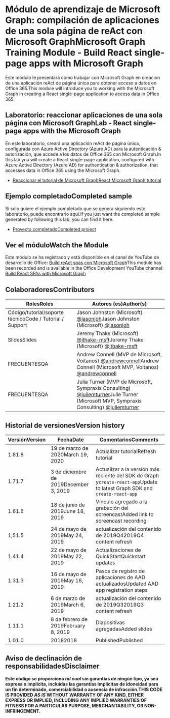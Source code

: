 # <a name="microsoft-graph-training-module---build-react-single-page-apps-with-microsoft-graph"></a><span data-ttu-id="1c3b7-101">Módulo de aprendizaje de Microsoft Graph: compilación de aplicaciones de una sola página de reAct con Microsoft Graph</span><span class="sxs-lookup"><span data-stu-id="1c3b7-101">Microsoft Graph Training Module - Build React single-page apps with Microsoft Graph</span></span>

<span data-ttu-id="1c3b7-102">Este módulo le presentará cómo trabajar con Microsoft Graph en creación de una aplicación reAct de página única para obtener acceso a datos en Office 365.</span><span class="sxs-lookup"><span data-stu-id="1c3b7-102">This module will introduce you to working with the Microsoft Graph in creating a React single-page application to access data in Office 365.</span></span>

## <a name="lab---react-single-page-apps-with-the-microsoft-graph"></a><span data-ttu-id="1c3b7-103">Laboratorio: reaccionar aplicaciones de una sola página con Microsoft Graph</span><span class="sxs-lookup"><span data-stu-id="1c3b7-103">Lab - React single-page apps with the Microsoft Graph</span></span>

<span data-ttu-id="1c3b7-104">En este laboratorio, creará una aplicación reAct de página única, configurada con Azure Active Directory (Azure AD) para la autenticación & autorización, que accede a los datos de Office 365 con Microsoft Graph.</span><span class="sxs-lookup"><span data-stu-id="1c3b7-104">In this lab you will create a React single-page application, configured with Azure Active Directory (Azure AD) for authentication & authorization, that accesses data in Office 365 using the Microsoft Graph.</span></span>

- [<span data-ttu-id="1c3b7-105">Reaccionar el tutorial de Microsoft Graph</span><span class="sxs-lookup"><span data-stu-id="1c3b7-105">React Microsoft Graph tutorial</span></span>](https://docs.microsoft.com/graph/training/react-tutorial)

## <a name="completed-sample"></a><span data-ttu-id="1c3b7-106">Ejemplo completado</span><span class="sxs-lookup"><span data-stu-id="1c3b7-106">Completed sample</span></span>

<span data-ttu-id="1c3b7-107">Si solo quiere el ejemplo completado que se genera siguiendo este laboratorio, puede encontrarlo aquí.</span><span class="sxs-lookup"><span data-stu-id="1c3b7-107">If you just want the completed sample generated by following this lab, you can find it here.</span></span>

- [<span data-ttu-id="1c3b7-108">Proyecto completado</span><span class="sxs-lookup"><span data-stu-id="1c3b7-108">Completed project</span></span>](demo)

## <a name="watch-the-module"></a><span data-ttu-id="1c3b7-109">Ver el módulo</span><span class="sxs-lookup"><span data-stu-id="1c3b7-109">Watch the Module</span></span>

<span data-ttu-id="1c3b7-110">Este módulo se ha registrado y está disponible en el canal de YouTube de desarrollo de Office: [Build reAct spas con Microsoft Graph](https://youtu.be/IghiKqly-HY)</span><span class="sxs-lookup"><span data-stu-id="1c3b7-110">This module has been recorded and is available in the Office Development YouTube channel: [Build React SPAs with Microsoft Graph](https://youtu.be/IghiKqly-HY)</span></span>

## <a name="contributors"></a><span data-ttu-id="1c3b7-111">Colaboradores</span><span class="sxs-lookup"><span data-stu-id="1c3b7-111">Contributors</span></span>

|           <span data-ttu-id="1c3b7-112">Roles</span><span class="sxs-lookup"><span data-stu-id="1c3b7-112">Roles</span></span>           |                                           <span data-ttu-id="1c3b7-113">Autores (es)</span><span class="sxs-lookup"><span data-stu-id="1c3b7-113">Author(s)</span></span>                                           |
| ------------------------- | --------------------------------------------------------------------------------------------- |
| <span data-ttu-id="1c3b7-114">Código/tutorial/soporte técnico</span><span class="sxs-lookup"><span data-stu-id="1c3b7-114">Code / Tutorial / Support</span></span> | <span data-ttu-id="1c3b7-115">Jason Johnston (Microsoft) [@jasonjoh](//github.com/jasonjoh)</span><span class="sxs-lookup"><span data-stu-id="1c3b7-115">Jason Johnston (Microsoft) [@jasonjoh](//github.com/jasonjoh)</span></span>                                 |
| <span data-ttu-id="1c3b7-116">Slides</span><span class="sxs-lookup"><span data-stu-id="1c3b7-116">Slides</span></span>                    | <span data-ttu-id="1c3b7-117">Jeremy Thake (Microsoft) [@jthake-msft](//github.com/jthake-msft)</span><span class="sxs-lookup"><span data-stu-id="1c3b7-117">Jeremy Thake (Microsoft) [@jthake-msft](//github.com/jthake-msft)</span></span>                             |
| <span data-ttu-id="1c3b7-118">FRECUENTES</span><span class="sxs-lookup"><span data-stu-id="1c3b7-118">QA</span></span>                        | <span data-ttu-id="1c3b7-119">Andrew Connell (MVP de Microsoft, Voitanos) [@andrewconnell](//github.com/andrewconnell)</span><span class="sxs-lookup"><span data-stu-id="1c3b7-119">Andrew Connell (Microsoft MVP, Voitanos) [@andrewconnell](//github.com/andrewconnell)</span></span>         |
| <span data-ttu-id="1c3b7-120">FRECUENTES</span><span class="sxs-lookup"><span data-stu-id="1c3b7-120">QA</span></span>                        | <span data-ttu-id="1c3b7-121">Julia Turner (MVP de Microsoft, Sympraxis Consulting) [@juliemturner](//github.com/juliemturner)</span><span class="sxs-lookup"><span data-stu-id="1c3b7-121">Julie Turner (Microsoft MVP, Sympraxis Consulting) [@juliemturner](//github.com/juliemturner)</span></span> |

## <a name="version-history"></a><span data-ttu-id="1c3b7-122">Historial de versiones</span><span class="sxs-lookup"><span data-stu-id="1c3b7-122">Version history</span></span>

| <span data-ttu-id="1c3b7-123">Versión</span><span class="sxs-lookup"><span data-stu-id="1c3b7-123">Version</span></span> |       <span data-ttu-id="1c3b7-124">Fecha</span><span class="sxs-lookup"><span data-stu-id="1c3b7-124">Date</span></span>       |              <span data-ttu-id="1c3b7-125">Comentarios</span><span class="sxs-lookup"><span data-stu-id="1c3b7-125">Comments</span></span>              |
| ------- | ---------------- | ---------------------------------- |
| <span data-ttu-id="1c3b7-126">1.8</span><span class="sxs-lookup"><span data-stu-id="1c3b7-126">1.8</span></span>     | <span data-ttu-id="1c3b7-127">19 de marzo de 2020</span><span class="sxs-lookup"><span data-stu-id="1c3b7-127">March 19, 2020</span></span>   | <span data-ttu-id="1c3b7-128">Actualizar tutorial</span><span class="sxs-lookup"><span data-stu-id="1c3b7-128">Refresh tutorial</span></span>                   |
| <span data-ttu-id="1c3b7-129">1.7</span><span class="sxs-lookup"><span data-stu-id="1c3b7-129">1.7</span></span>     | <span data-ttu-id="1c3b7-130">3 de diciembre de 2019</span><span class="sxs-lookup"><span data-stu-id="1c3b7-130">December 3, 2019</span></span> | <span data-ttu-id="1c3b7-131">Actualizar a la versión más reciente del SDK de Graph y`create-react-app`</span><span class="sxs-lookup"><span data-stu-id="1c3b7-131">Update to latest Graph SDK and `create-react-app`</span></span> |
| <span data-ttu-id="1c3b7-132">1.6</span><span class="sxs-lookup"><span data-stu-id="1c3b7-132">1.6</span></span>     | <span data-ttu-id="1c3b7-133">18 de junio de 2019</span><span class="sxs-lookup"><span data-stu-id="1c3b7-133">June 18, 2019</span></span>    | <span data-ttu-id="1c3b7-134">Vínculo agregado a la grabación del screencast</span><span class="sxs-lookup"><span data-stu-id="1c3b7-134">Added link to screencast recording</span></span> |
| <span data-ttu-id="1c3b7-135">1,5</span><span class="sxs-lookup"><span data-stu-id="1c3b7-135">1.5</span></span>     | <span data-ttu-id="1c3b7-136">24 de mayo de 2019</span><span class="sxs-lookup"><span data-stu-id="1c3b7-136">May 24, 2019</span></span>     | <span data-ttu-id="1c3b7-137">actualización del contenido de 2019Q4</span><span class="sxs-lookup"><span data-stu-id="1c3b7-137">2019Q4 content refresh</span></span>             |
| <span data-ttu-id="1c3b7-138">1.4</span><span class="sxs-lookup"><span data-stu-id="1c3b7-138">1.4</span></span>     | <span data-ttu-id="1c3b7-139">22 de mayo de 2019</span><span class="sxs-lookup"><span data-stu-id="1c3b7-139">May 22, 2019</span></span>     | <span data-ttu-id="1c3b7-140">Actualizaciones de QuickStart</span><span class="sxs-lookup"><span data-stu-id="1c3b7-140">Quickstart updates</span></span>                 |
| <span data-ttu-id="1c3b7-141">1.3</span><span class="sxs-lookup"><span data-stu-id="1c3b7-141">1.3</span></span>     | <span data-ttu-id="1c3b7-142">16 de mayo de 2019</span><span class="sxs-lookup"><span data-stu-id="1c3b7-142">May 16, 2019</span></span>     | <span data-ttu-id="1c3b7-143">Pasos de registro de aplicaciones de AAD actualizados</span><span class="sxs-lookup"><span data-stu-id="1c3b7-143">Updated AAD app registration steps</span></span> |
| <span data-ttu-id="1c3b7-144">1.2</span><span class="sxs-lookup"><span data-stu-id="1c3b7-144">1.2</span></span>     | <span data-ttu-id="1c3b7-145">6 de marzo de 2019</span><span class="sxs-lookup"><span data-stu-id="1c3b7-145">March 6, 2019</span></span>    | <span data-ttu-id="1c3b7-146">actualización del contenido de 2019Q3</span><span class="sxs-lookup"><span data-stu-id="1c3b7-146">2019Q3 content refresh</span></span>             |
| <span data-ttu-id="1c3b7-147">1.1</span><span class="sxs-lookup"><span data-stu-id="1c3b7-147">1.1</span></span>     | <span data-ttu-id="1c3b7-148">8 de febrero de 2019</span><span class="sxs-lookup"><span data-stu-id="1c3b7-148">February 8, 2019</span></span> | <span data-ttu-id="1c3b7-149">Diapositivas agregadas</span><span class="sxs-lookup"><span data-stu-id="1c3b7-149">Added slides</span></span>                       |
| <span data-ttu-id="1c3b7-150">1.0</span><span class="sxs-lookup"><span data-stu-id="1c3b7-150">1.0</span></span>     | <span data-ttu-id="1c3b7-151">2018</span><span class="sxs-lookup"><span data-stu-id="1c3b7-151">2018</span></span>             | <span data-ttu-id="1c3b7-152">Published</span><span class="sxs-lookup"><span data-stu-id="1c3b7-152">Published</span></span>                          |

## <a name="disclaimer"></a><span data-ttu-id="1c3b7-153">Aviso de declinación de responsabilidades</span><span class="sxs-lookup"><span data-stu-id="1c3b7-153">Disclaimer</span></span>

<span data-ttu-id="1c3b7-154">**Este código se proporciona *tal cual* sin garantías de ningún tipo, ya sea expresa o implícita, incluidas las garantías implícitas de idoneidad para un fin determinado, comerciabilidad o ausencia de infracción.**</span><span class="sxs-lookup"><span data-stu-id="1c3b7-154">**THIS CODE IS PROVIDED *AS IS* WITHOUT WARRANTY OF ANY KIND, EITHER EXPRESS OR IMPLIED, INCLUDING ANY IMPLIED WARRANTIES OF FITNESS FOR A PARTICULAR PURPOSE, MERCHANTABILITY, OR NON-INFRINGEMENT.**</span></span>
